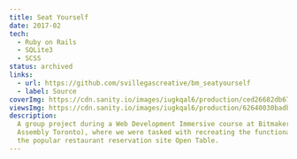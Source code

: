 ```yaml
---
title: Seat Yourself
date: 2017-02
tech:
  - Ruby on Rails
  - SQLite3
  - SCSS
status: archived
links:
  - url: https://github.com/svillegascreative/bm_seatyourself
  - label: Source
coverImg: https://cdn.sanity.io/images/iugkqal6/production/ced26682db677da52ca5546b71a906b9350502e6-1000x600.png
viewsImg: https://cdn.sanity.io/images/iugkqal6/production/62640030badb92b8c3b1b8d9e4ca5a9a94fa2c75-1201x724.png
description:
  A group project during a Web Development Immersive course at Bitmaker (General
  Assembly Toronto), where we were tasked with recreating the functionality of
  the popular restaurant reservation site Open Table.
---
```

